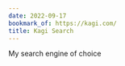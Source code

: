 ```yaml
---
date: 2022-09-17
bookmark_of: https://kagi.com/
title: Kagi Search
---
```


My search engine of choice
